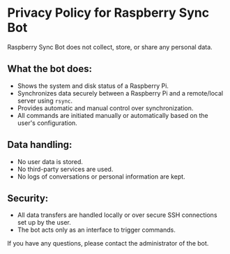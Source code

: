# Privacy Policy for Raspberry Sync Bot

Raspberry Sync Bot does not collect, store, or share any personal data.

## What the bot does:
- Shows the system and disk status of a Raspberry Pi.
- Synchronizes data securely between a Raspberry Pi and a remote/local server using `rsync`.
- Provides automatic and manual control over synchronization.
- All commands are initiated manually or automatically based on the user's configuration.

## Data handling:
- No user data is stored.
- No third-party services are used.
- No logs of conversations or personal information are kept.

## Security:
- All data transfers are handled locally or over secure SSH connections set up by the user.
- The bot acts only as an interface to trigger commands.

If you have any questions, please contact the administrator of the bot.
